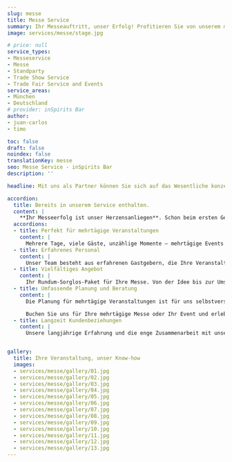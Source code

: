 ```yaml
---
slug: messe
title: Messe Service
summary: Ihr Messeauftritt, unser Erfolg! Profitieren Sie von unserem maßgeschneiderten Messeservice in der Nähe der Messe München.
image: services/messe/stage.jpg

# price: null
service_types:
- Messeservice
- Messe
- Standparty
- Trade Show Service
- Trade Fair Service and Events
service_areas:
- München
- Deutschland
# provider: inSpirits Bar
author:
- juan-carlos
- timo

toc: false
draft: false
noindex: false
translationKey: messe
seo: Messe Service - inSpirits Bar
description: ''

headline: Mit uns als Partner können Sie sich auf das Wesentliche konzentrieren, die Gespräche mit Ihren Gästen!

accordion:
  title: Bereits in unserem Service enthalten.
  content: |
    **Ihr Messeerfolg ist unser Herzensanliegen**. Schon beim ersten Gespräch stellen wir die richtigen Fragen und planen Ihren Messeauftritt mit derselben Leidenschaft, als wäre es unser eigener. Gemeinsam entwickeln wir die Kernbotschaft und setzen sie mit kreativen Ideen wirkungsvoll um. Dabei achten wir auf jedes Detail, um Ihren Gästen ein unvergessliches Erlebnis mit nachhaltigem Wiedererkennungswert zu bieten.
  accordions:
  - title: Perfekt für mehrtägige Veranstaltungen
    content: |
      Mehrere Tage, viele Gäste, unzählige Momente – mehrtägige Events sind dynamisch und erfordern Flexibilität und schnelle Entscheidungen. Genau hier kommen wir ins Spiel. Unsere kurzen Entscheidungswege und unsere hohe Kooperationsbereitschaft ermöglichen es uns, auf alle Wünsche und Besonderheiten einzugehen und sicherzustellen, dass Ihr Event reibungslos verläuft.
  - title: Erfahrenes Personal
    content: |
      Unser Team besteht aus erfahrenen Gastgebern, die Ihre Veranstaltung zu etwas Besonderem machen. Höflichkeit und ein herzlicher Umgang sind für uns selbstverständlich. Durch unsere mehrsprachigen Mitarbeiter sorgen wir dafür, dass sich jeder Gast bei uns wohlfühlt
  - title: Vielfältiges Angebot
    content: |
      Ihr Rundum-Sorglos-Paket für Ihre Messe. Von der Idee bis zur Umsetzung – wir kümmern uns um alles. Ob Kaffeepause, Mittagslunch oder Feierabend-Drink, wir haben die passende Lösung für Sie
  - title: Umfassende Planung und Beratung
    content: |
      Die Planung für mehrtägige Veranstaltungen ist für uns selbstverständlich. Wir klären Sie im Vorfeld über alle nötigen Besonderheiten auf, wie z.B. ausreichend Stauraum, Kühlmöglichkeiten und vieles mehr. So können Sie sicher sein, dass alles perfekt vorbereitet ist und Ihr Event ein voller Erfolg wird.

      Buchen Sie uns für Ihre mehrtägige Messe oder Ihr Event und erleben Sie, wie wir Ihre Veranstaltung mit unserer mobilen Bar zu einem unvergesslichen Erlebnis machen!
  - title: Langzeit Kundenbeziehungen
    content: |
      Unsere langjährige Erfahrung und die enge Zusammenarbeit mit unseren Kunden haben dazu geführt, dass viele von ihnen uns immer wieder beauftragen. Durch dieses Vertrauen können wir unsere Leistungen kontinuierlich verbessern und sind bestens auf die individuellen Bedürfnisse unserer Kunden eingestellt. So meistern wir auch größere Projekte mit Leichtigkeit


gallery:
  title: Ihre Veranstaltung, unser Know-how
  images:
  - services/messe/gallery/01.jpg
  - services/messe/gallery/02.jpg
  - services/messe/gallery/03.jpg
  - services/messe/gallery/04.jpg
  - services/messe/gallery/05.jpg
  - services/messe/gallery/06.jpg
  - services/messe/gallery/07.jpg
  - services/messe/gallery/08.jpg
  - services/messe/gallery/09.jpg
  - services/messe/gallery/10.jpg
  - services/messe/gallery/11.jpg
  - services/messe/gallery/12.jpg
  - services/messe/gallery/13.jpg
---
```

